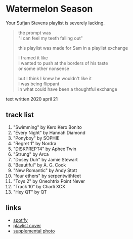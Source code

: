 # Watermelon Season

Your Sufjan Stevens playlist is severely lacking.

> the prompt was  
> "I can feel my teeth falling out"
>
> this playlist was made for Sam in a playlist exchange
>
> I framed it like  
> I wanted to push at the borders of his taste  
> or some other nonsense
>
> but I think I knew he wouldn't like it  
> I was being flippant  
> in what could have been a thoughtful exchange

text written 2020 april 21

## track list

1. "Swimming" by Kero Kero Bonito
2. "Every Night" by Hannah Diamond
3. "Ponyboy" by SOPHIE
4. "Regret 1" by Nordra
5. "DISKPREPT4" by Aphex Twin
6. "Strung" by Arca
7. "Dosey Duh" by Jamie Stewart
8. "Beautiful" by A. G. Cook
9. "New Romantic" by Andy Stott
10. "four ethers" by serpentwithfeet
11. "Toys 2" by Oneohtrix Point Never
12. "Track 10" by Charli XCX
13. "Hey QT" by QT

## links

- [spotify](https://open.spotify.com/playlist/2j080WyeCtDwaSxVggEBhT)
- [playlist cover](./cover.jpeg)
- [supplemental photo](./supplement.jpeg)
